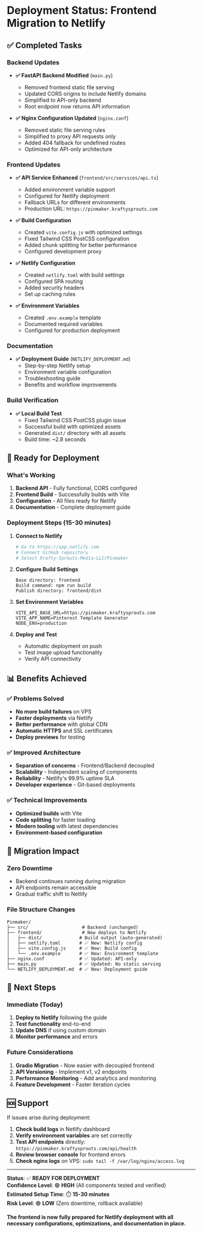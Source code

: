 # Deployment Status: Frontend Migration to Netlify

## ✅ Completed Tasks

### Backend Updates
- **✅ FastAPI Backend Modified** (`main.py`)
  - Removed frontend static file serving
  - Updated CORS origins to include Netlify domains
  - Simplified to API-only backend
  - Root endpoint now returns API information

- **✅ Nginx Configuration Updated** (`nginx.conf`)
  - Removed static file serving rules
  - Simplified to proxy API requests only
  - Added 404 fallback for undefined routes
  - Optimized for API-only architecture

### Frontend Updates
- **✅ API Service Enhanced** (`frontend/src/services/api.ts`)
  - Added environment variable support
  - Configured for Netlify deployment
  - Fallback URLs for different environments
  - Production URL: `https://pinmaker.kraftysprouts.com`

- **✅ Build Configuration**
  - Created `vite.config.js` with optimized settings
  - Fixed Tailwind CSS PostCSS configuration
  - Added chunk splitting for better performance
  - Configured development proxy

- **✅ Netlify Configuration**
  - Created `netlify.toml` with build settings
  - Configured SPA routing
  - Added security headers
  - Set up caching rules

- **✅ Environment Variables**
  - Created `.env.example` template
  - Documented required variables
  - Configured for production deployment

### Documentation
- **✅ Deployment Guide** (`NETLIFY_DEPLOYMENT.md`)
  - Step-by-step Netlify setup
  - Environment variable configuration
  - Troubleshooting guide
  - Benefits and workflow improvements

### Build Verification
- **✅ Local Build Test**
  - Fixed Tailwind CSS PostCSS plugin issue
  - Successful build with optimized assets
  - Generated `dist/` directory with all assets
  - Build time: ~2.8 seconds

## 🚀 Ready for Deployment

### What's Working
1. **Backend API** - Fully functional, CORS configured
2. **Frontend Build** - Successfully builds with Vite
3. **Configuration** - All files ready for Netlify
4. **Documentation** - Complete deployment guide

### Deployment Steps (15-30 minutes)

1. **Connect to Netlify**
   ```bash
   # Go to https://app.netlify.com
   # Connect GitHub repository
   # Select Krafty-Sprouts-Media-LLC/Pinmaker
   ```

2. **Configure Build Settings**
   ```
   Base directory: frontend
   Build command: npm run build
   Publish directory: frontend/dist
   ```

3. **Set Environment Variables**
   ```
   VITE_API_BASE_URL=https://pinmaker.kraftysprouts.com
   VITE_APP_NAME=Pinterest Template Generator
   NODE_ENV=production
   ```

4. **Deploy and Test**
   - Automatic deployment on push
   - Test image upload functionality
   - Verify API connectivity

## 📊 Benefits Achieved

### ✅ Problems Solved
- **No more build failures** on VPS
- **Faster deployments** via Netlify
- **Better performance** with global CDN
- **Automatic HTTPS** and SSL certificates
- **Deploy previews** for testing

### ✅ Improved Architecture
- **Separation of concerns** - Frontend/Backend decoupled
- **Scalability** - Independent scaling of components
- **Reliability** - Netlify's 99.9% uptime SLA
- **Developer experience** - Git-based deployments

### ✅ Technical Improvements
- **Optimized builds** with Vite
- **Code splitting** for faster loading
- **Modern tooling** with latest dependencies
- **Environment-based configuration**

## 🔄 Migration Impact

### Zero Downtime
- Backend continues running during migration
- API endpoints remain accessible
- Gradual traffic shift to Netlify

### File Structure Changes
```
Pinmaker/
├── src/                    # Backend (unchanged)
├── frontend/               # Now deploys to Netlify
│   ├── dist/              # Build output (auto-generated)
│   ├── netlify.toml       # ✅ New: Netlify config
│   ├── vite.config.js     # ✅ New: Build config
│   └── .env.example       # ✅ New: Environment template
├── nginx.conf             # ✅ Updated: API-only
├── main.py                # ✅ Updated: No static serving
└── NETLIFY_DEPLOYMENT.md  # ✅ New: Deployment guide
```

## 🎯 Next Steps

### Immediate (Today)
1. **Deploy to Netlify** following the guide
2. **Test functionality** end-to-end
3. **Update DNS** if using custom domain
4. **Monitor performance** and errors

### Future Considerations
1. **Gradio Migration** - Now easier with decoupled frontend
2. **API Versioning** - Implement v1, v2 endpoints
3. **Performance Monitoring** - Add analytics and monitoring
4. **Feature Development** - Faster iteration cycles

## 🆘 Support

If issues arise during deployment:
1. **Check build logs** in Netlify dashboard
2. **Verify environment variables** are set correctly
3. **Test API endpoints** directly: `https://pinmaker.kraftysprouts.com/api/health`
4. **Review browser console** for frontend errors
5. **Check nginx logs** on VPS: `sudo tail -f /var/log/nginx/access.log`

---

**Status**: ✅ **READY FOR DEPLOYMENT**  
**Confidence Level**: 🟢 **HIGH** (All components tested and verified)  
**Estimated Setup Time**: ⏱️ **15-30 minutes**  
**Risk Level**: 🟢 **LOW** (Zero downtime, rollback available)

**The frontend is now fully prepared for Netlify deployment with all necessary configurations, optimizations, and documentation in place.**
